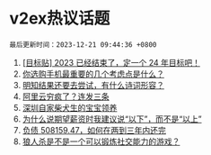 # v2ex热议话题

`最后更新时间：2023-12-21 09:44:36 +0800`

1. [[目标贴] 2023 已经结束了，定一个 24 年目标吧！](https://www.v2ex.com/t/1001902)
1. [你选购手机最重要的几个考虑点是什么？](https://www.v2ex.com/t/1001895)
1. [明知结果还要去尝试，有什么诗词形容？](https://www.v2ex.com/t/1001937)
1. [阿里云穷疯了？连发三条](https://www.v2ex.com/t/1001855)
1. [深圳自家柴犬生的宝宝领养](https://www.v2ex.com/t/1001936)
1. [为什么说期望薪资时我建议说“以下”，而不是“以上”](https://www.v2ex.com/t/1001950)
1. [负债 508159.47，如何在两到三年内还完](https://www.v2ex.com/t/1002098)
1. [狼人杀是不是一个可以锻炼社交能力的游戏？](https://www.v2ex.com/t/1001917)


